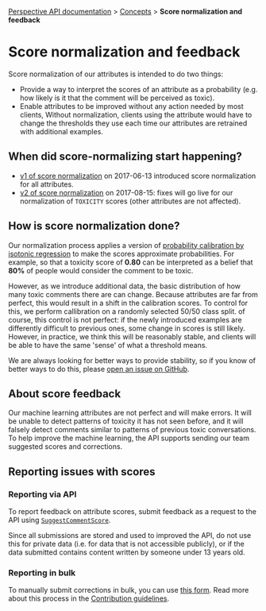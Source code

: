 [Perspective API documentation](../README.md) >  [Concepts](README.md) > **Score normalization and feedback**

# Score normalization and feedback

Score normalization of our attributes is intended to do two things:

*   Provide a way to interpret the scores of an attribute as a probability
    (e.g. how likely is it that the comment will be perceived as toxic).
*   Enable attributes to be improved without any action needed by most clients,
    Without normalization, clients using the attribute would have to change the
    thresholds they use each time our attributes are retrained with additional
    examples.


## When did score-normalizing start happening?

*   [v1 of score normalization](/releases/score_normalization_v1.md) on 2017-06-13
    introduced score normalization for all attributes.
*   [v2 of score normalization](/releases/score_normalization_v2_for_toxicity.md) on
    2017-08-15: fixes will go live for our normalization of `TOXICITY` scores
    (other attributes are not affected).


## How is score normalization done?

Our normalization process applies a version of [probability calibration by
isotonic regression](http://scikit-learn.org/stable/modules/calibration.html) to
make the scores approximate probabilities. For example, so that a toxicity score
of **0.80** can be interpreted as a belief that **80%** of people would consider
the comment to be toxic.

However, as we introduce additional data, the basic distribution of how many
toxic comments there are can change. Because attributes are far from perfect, this
would result in a shift in the calibration scores. To control for this, we
perform callibration on a randomly selected 50/50 class split. of course, this
control is not perfect: if the newly introduced examples are differently
difficult to previous ones, some change in scores is still likely.
However, in practice, we think this will be reasonably stable, and clients will
be able to have the same 'sense' of what a threshold means.

We are always looking for better ways to provide stability, so if you know of
better ways to do this, please
[open an issue on GitHub](https://github.com/conversationai/perspectiveapi/issues).

## About score feedback

Our machine learning attributes are not perfect and will make errors. It will
be unable to detect patterns of toxicity it has not seen before, and it will
falsely detect comments similar to patterns of previous toxic conversations.
To help improve the machine learning, the API supports sending our team
suggested scores and corrections.

## Reporting issues with scores
 
### Reporting via API

To report feedback on attribute scores, submit feedback as a request to the API
using [`SuggestCommentScore`](api_reference.md#suggestcommentscore-request).

Since all submissions are stored and used to improved the API, do not use this for private
data (i.e. for data that is not accessible publicly), or if the data submitted contains
content written by someone under 13 years old.
 
### Reporting in bulk

To manually submit corrections in bulk, you can use
[this form](https://docs.google.com/forms/d/e/1FAIpQLScAivfFHiwq08JfsHuIkTbdECLK0nSmyBi4JMvaqDrom2aVQw/viewform?c=0&w=1).
Read more about this process in the [Contribution guidelines](CONTRIBUTING.md).

